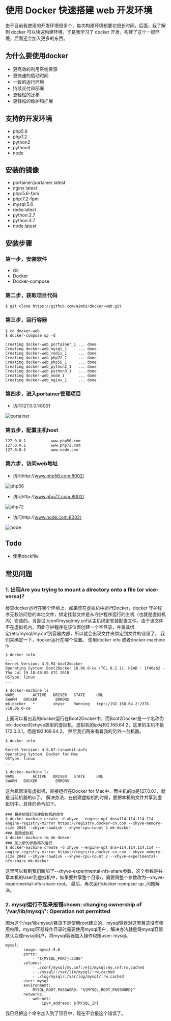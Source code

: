 # 使用 Docker 快速搭建 web 开发环境
由于目前我使用的开发环境很多个，每次构建环境都要花很长时间，后面，我了解到 docker 可以快速构建环境，于是我学习了 docker 开发，构建了这个一键环境，后面还会加入更多的东西。
## 为什么要使用docker
- 更高效的利用系统资源
- 更快速的启动时间
- 一致的运行环境
- 持续交付和部署
- 更轻松的迁移
- 更轻松的维护和扩展
## 支持的开发环境
- php5.6
- php7.2
- python2
- python3
- node
## 安装的镜像
- portainer/portainer:latest
- nginx:latest
- php:5.6-fpm
- php:7.2-fpm
- mysql:5.6
- redis:latest
- python:2.7
- python:3.7
- node:latest
## 安装步骤
### 第一步，安装软件
- Git
- Docker
- Docker-compose
### 第二步，获取项目代码

```
$ git clone https://github.com/aimks/docker-web.git
```

### 第三步，运行容器

```
$ cd docker-web
$ docker-compose up -d
```
```
Creating docker-web_portainer_1 ... done
Creating docker-web_mysql_1     ... done
Creating docker-web_redis_1     ... done
Creating docker-web_php72_1     ... done
Creating docker-web_php56_1     ... done
Creating docker-web_python2_1   ... done
Creating docker-web_python3_1   ... done
Creating docker-web_node_1      ... done
Creating docker-web_nginx_1     ... done
```
### 第四步，进入portainer管理项目
- 访问127.0.0.1:8001

![portainer](portainer.png)

### 第五步，配置主机host

```
127.0.0.1           www.php56.com
127.0.0.1           www.php72.com
127.0.0.1           www.node.com
```
### 第六步，访问web地址
- 访问http://www.php56.com:8002/

![php56](php56.png)
- 访问http://www.php72.com:8002/

![php72](php72.png)
- 访问http://www.node.com:8002/

![node](node.png)

## Todo
- 使用dockfile
## 常见问题
### 1. 出现Are you trying to mount a directory onto a file (or vice-versa)?

检查docker运行在哪个环境上，如果您在虚拟机中运行Docker，docker 守护程序无权访问您的本地文件，绑定挂载文件是从守护程序运行的主机（也就是虚拟机内）安装的。当尝试./conf/mysql/my.cnf从主机绑定安装配置文件。由于该文件不在虚拟机内，因此守护程序在该位置创建一个空目录，并将其绑定/etc/mysql/my.cnf到容器内部，所以就会出现文件夹绑定到文件的错误了。
我们来确定一下，docker运行在哪个位置。
使用docker info 或者docker-machine ls
```
$ docker info
...
Kernel Version: 4.9.93-boot2docker
Operating System: Boot2Docker 18.06.0-ce (TCL 8.2.1); HEAD : 1f40eb2 - Thu Jul 19 18:48:09 UTC 2018
OSType: linux
...
```
```
$ docker-machine ls
NAME        ACTIVE   DRIVER   STATE     URL                       SWARM   DOCKER        ERRORS
mk-docker   *        xhyve    Running   tcp://192.168.64.2:2376           v18.06.0-ce 
```
上面可以看出我的docker运行在Boot2Docker中，而Boot2Docker是一个名称为mk-docker的xhyve类型的虚拟机，虚拟机的ip为192.168.64.2，这里的主机不是172.0.0.1，而是192.168.64.2。
然后我们再来看看我的另外一台机器。
```
$ docker info
...
Kernel Version: 4.9.87-linuxkit-aufs
Operating System: Docker for Mac
OSType: linux
...
```
```
$ docker-machine ls
NAME        ACTIVE   DRIVER   STATE     URL                       SWARM   DOCKER        ERRORS
```
这台机器没有虚拟机，直接运行在Docker for Mac中，而主机的ip是127.0.0.1，就是当前机器的ip了。
解决办法，在创建虚拟机的时候，要把本机的文件共享到虚拟机中，具体的命令如下。
```
### 最开始我们创建虚拟机的命令
$ docker-machine create -d xhyve --engine-opt dns=114.114.114.114 --engine-registry-mirror https://registry.docker-cn.com --xhyve-memory-size 2048 --xhyve-rawdisk --xhyve-cpu-count 2 mk-docker
### 删除虚拟机
$ docker-machine rm mk-dokcer
### 加上新的参数再次运行
$ docker-machine create -d xhyve --engine-opt dns=114.114.114.114 --engine-registry-mirror https://registry.docker-cn.com --xhyve-memory-size 2048 --xhyve-rawdisk --xhyve-cpu-count 2 --xhyve-experimental-nfs-share mk-docker
```
这里可以看到我们新加了--xhyve-experimental-nfs-share参数，这个参数是共享本机的User到虚拟机中，如果要共享整个目录/，需要将整个参数改为--xhyve-experimental-nfs-share-root。
最后，再次运行docker-compser up ,问题解决。
### 2. mysql运行不起来报错chown: changing ownership of '/var/lib/mysql/': Operation not permitted
因为这个/var/lib/mysql/目录下是使用root建立的，mysql容器对这里目录没有使用权限，mysql容器操作目录时需要使用mysql用户，解决办法就是将mysql容器默认变成mysql用户，将mysql容器加入操作权限user: mysql。
```
mysql:
        image: mysql:5.6
        ports:
            - "${MYSQL_PORT}:3306"
        volumes:
            - ./conf/mysql/my.cnf:/etc/mysql/my.cnf:ro,cached
            - ./mysql/:/var/lib/mysql/:rw,cached
            - ./log/mysql/:/var/log/mysql/:rw,cached
        user: mysql
        environment:
            MYSQL_ROOT_PASSWORD: "${MYSQL_ROOT_PASSWORD}"
        networks:
            web-net:
                ipv4_address: ${MYSQL_IP}
```
我已经把这个命令加入到了项目中，现在不会报这个错误了。

